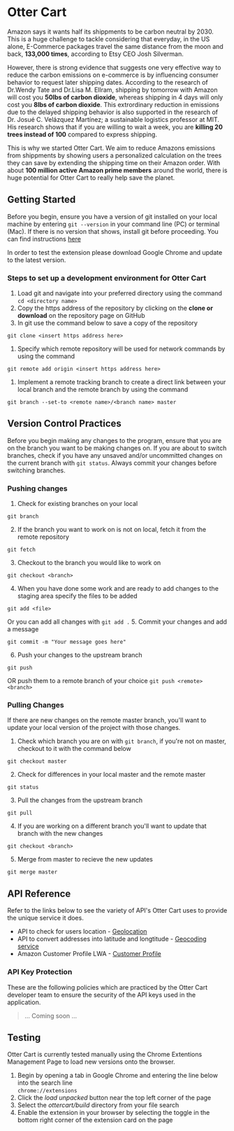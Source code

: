 # Otter Cart

Amazon says it wants half its shippments to be carbon neutral by 2030. This is a huge challenge to tackle considering that everyday, in the US alone, E-Commerce packages travel the same distance from the moon and back, **133,000 times**, according to Etsy CEO Josh Silverman.

However, there is strong evidence that suggests one very effective way to reduce the carbon emissions on e-commerce is by influencing consumer behavior to request later shipping dates. According to the research of Dr.Wendy Tate and Dr.Lisa M. Ellram, shipping by tomorrow with Amazon will cost you **50lbs of carbon dioxide**, whereas shipping in 4 days will only cost you **8lbs of carbon dioxide**. This extrordinary reduction in emissions due to the delayed shipping behavior is also supported in the research of Dr. Josué C. Velázquez Martínez; a sustainable logistics professor at MIT. His research shows that if you are willing to wait a week, you are **killing 20 trees instead of 100** compared to express shipping.

This is why we started Otter Cart. We aim to reduce Amazons emissions from shippments by showing users a personalized calculation on the trees they can save by extending the shipping time on their Amazon order. With about **100 million active Amazon prime members** around the world, there is huge potential for Otter Cart to really help save the planet.

## Getting Started
Before you begin, ensure you have a version of git installed on your local machine by entering `git --version` in your command line (PC) or terminal (Mac). If there is no version that shows, install git before proceeding. You can find instructions [here](https://git-scm.com/book/en/v2/Getting-Started-Installing-Git)

In order to test the extension please download Google Chrome and update to the latest version.

### Steps to set up a development environment for Otter Cart

1. Load git and navigate into your preferred directory using the command `cd <directory name>` 
1. Copy the https address of the repository by clicking on the **clone or download** on the repository page on GitHub
1. In git use the command below to save a copy of the repository
```
git clone <insert https address here>
```
1. Specify which remote repository will be used for network commands by using the command 
```
git remote add origin <insert https address here>
```
1. Implement a remote tracking branch to create a direct link between your local branch and the remote branch by using the command 
```
git branch --set-to <remote name>/<branch name> master
```

## Version Control Practices
Before you begin making any changes to the program, ensure that you are on the branch you want to be making changes on. If you are about to switch branches, check if you have any unsaved and/or uncommitted changes on the current branch with `git status`. Always commit your changes before switching branches.

### Pushing changes
1. Check for existing branches on your local
```
git branch
```
2. If the branch you want to work on is not on local, fetch it from the remote repository
```
git fetch
```
3. Checkout to the branch you would like to work on
```
git checkout <branch>
```
4. When you have done some work and are ready to add changes to the staging area specify the files to be added
```
git add <file>
```
Or you can add all changes with `git add .`
5. Commit your changes and add a message
```
git commit -m "Your message goes here"
```
6. Push your changes to the upstream branch
```
git push
```
OR push them to a remote branch of your choice `git push <remote> <branch>`

### Pulling Changes
If there are new changes on the remote master branch, you'll want to update your local version of the project with those changes.

1. Check which branch you are on with `git branch`, if you're not on master, checkout to it with the command below
```
git checkout master
```
2. Check for differences in your local master and the remote master
```
git status
```
3. Pull the changes from the upstream branch
```
git pull
```
4. If you are working on a different branch you'll want to update that branch with the new changes
```
git checkout <branch>
```
5. Merge from master to recieve the new updates
```
git merge master
``` 

## API Reference
Refer to the links below to see the variety of API's Otter Cart uses to provide the unique service it does. 

* API to check for users location - [Geolocation](https://developers.google.com/maps/documentation/javascript/geolocation#DetectingUserLocation)
* API to convert addresses into latitude and longtitude - [Geocoding service](https://developers.google.com/maps/documentation/javascript/geocoding)
* Amazon Customer Profile LWA - [Customer Profile](https://developer.amazon.com/docs/login-with-amazon/customer-profile.html)

### API Key Protection
These are the following policies which are practiced by the Otter Cart developer team to ensure the security of the API keys used in the application.

> ... Coming soon ...

## Testing
Otter Cart is currently tested manually using the Chrome Extentions Management Page to load new versions onto the browser.
1. Begin by opening a tab in Google Chrome and entering the line below into the search line\
`chrome://extensions`
2. Click the _load unpacked_ button near the top left corner of the page
3. Select the _ottercart/build_ directory from your file search
4. Enable the extension in your browser by selecting the toggle in the bottom right corner of the extension card on the page
